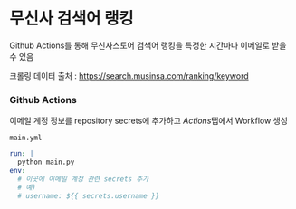 # 무신사 검색어 랭킹

Github Actions를 통해 무신사스토어 검색어 랭킹을 특정한 시간마다 이메일로 받을 수 있음

크롤링 데이터 출처 : https://search.musinsa.com/ranking/keyword

### Github Actions

이메일 계정 정보를 repository secrets에 추가하고 *Actions*탭에서 Workflow 생성

`main.yml`

```yml
run: |
  python main.py
env:
  # 이곳에 이메일 계정 관련 secrets 추가
  # 예)
  # username: ${{ secrets.username }}
```
